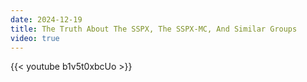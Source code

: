 ```yaml
---
date: 2024-12-19
title: The Truth About The SSPX, The SSPX-MC, And Similar Groups
video: true
---
```



{{< youtube b1v5t0xbcUo >}}
